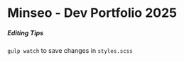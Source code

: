 # Minseo - Dev Portfolio 2025

##### Editing Tips
<code>gulp watch</code> to save changes in <code>styles.scss</code>